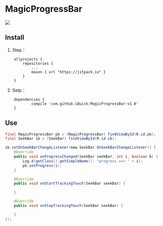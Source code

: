 # MagicProgressBar

[![](https://jitpack.io/v/iQuick/MagicProgressBar.svg)](https://jitpack.io/#iQuick/MagicProgressBar)


## Install

1. Step：
```
    allprojects {
        repositories {
            ...
            maven { url "https://jitpack.io" }
        }
    }
```

2. Setp：
```
    dependencies {
            compile 'com.github.iQuick:MagicProgressBar:v1.0'
    }
```


## Use

```java
final MagicProgressBar pb = (MagicProgressBar) findViewById(R.id.pb);
final SeekBar sb = (SeekBar) findViewById(R.id.sb);

sb.setOnSeekBarChangeListener(new SeekBar.OnSeekBarChangeListener() {
    @Override
    public void onProgressChanged(SeekBar seekBar, int i, boolean b) {
        Log.d(getClass().getSimpleName(), "progress ==> " + i);
        pb.setProgress(i);
    }

    @Override
    public void onStartTrackingTouch(SeekBar seekBar) {

    }

    @Override
    public void onStopTrackingTouch(SeekBar seekBar) {

    }
});
```
